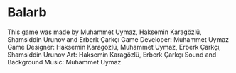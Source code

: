 # Balarb
 This game was made by Muhammet Uymaz, Haksemin Karagözlü, Shamsiddin Urunov and Erberk Çarkçı
 Game Developer: Muhammet Uymaz
 Game Designer: Haksemin Karagözlü, Muhammet Uymaz, Erberk Çarkçı, Shamsiddin Urunov
 Art: Haksemin Karagözlü, Erberk Çarkçı
 Sound and Background Music: Muhammet Uymaz
 
 
